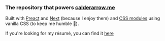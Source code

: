 ### The repository that powers [calderarrow.me](calderarrow.me)

Built with [Preact](https://preactjs.com/) and [Next](https://nextjs.org/) (because I enjoy them) and [CSS modules](https://github.com/css-modules/css-modules) using vanilla CSS (to keep me humble :pray:).

If you're looking for my résumé, you can find it [here](https://gist.github.com/Anthony-Calderaro/6c41f8429a9dd395bf59362037c34d99)

<!-- Todo: Accessibility
  1. More detailed description meta tags
  2. handle null content for the writigns
  3. Headings need to be in order (so the <h3> needs t o be replaced with custom css)
-->
